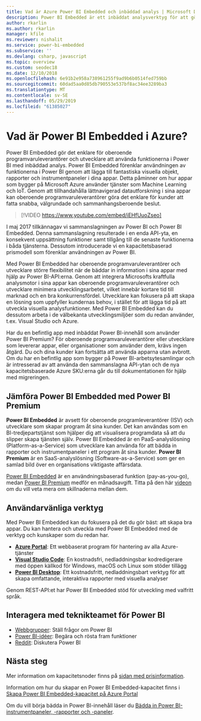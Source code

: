 ```yaml
---
title: Vad är Azure Power BI Embedded och inbäddad analys | Microsoft Docs
description: Power BI Embedded är ett inbäddat analysverktyg för att göra det enklare för oberoende programvaruleverantörer och utvecklare att använda funktionerna i Power BI och hjälper dem att snabbt lägga till fantastiska visuella objekt, rapporter och instrumentpaneler i deras appar. Lär dig hur du använder inbäddad analysprogramvara, inbäddade analysverktyg eller inbäddade business intelligence-verktyg med Power BI Embedded.
author: rkarlin
ms.author: rkarlin
manager: kfile
ms.reviewer: nishalit
ms.service: power-bi-embedded
ms.subservice: ''
ms.devlang: csharp, javascript
ms.topic: overview
ms.custom: seodec18
ms.date: 12/10/2018
ms.openlocfilehash: 6e91b2e958a738961255f9ad9b6b0514fed759bb
ms.sourcegitcommit: 60dad5aa0d85db790553e537bf8ac34ee3289ba3
ms.translationtype: MT
ms.contentlocale: sv-SE
ms.lasthandoff: 05/29/2019
ms.locfileid: "61385027"
---
```

# <a name="what-is-power-bi-embedded-in-azure"></a>Vad är Power BI Embedded i Azure?

Power BI Embedded gör det enklare för oberoende programvaruleverantörer och utvecklare att använda funktionerna i Power BI med inbäddad analys. Power BI Embedded förenklar användningen av funktionerna i Power BI genom att lägga till fantastiska visuella objekt, rapporter och instrumentpaneler i dina appar. Detta påminner om hur appar som bygger på Microsoft Azure använder tjänster som Machine Learning och IoT. Genom att tillhandahålla lättnavigerad datautforskning i sina appar kan oberoende programvaruleverantörer göra det enklare för kunder att fatta snabba, välgrundade och sammanhangsberoende beslut.

> [!VIDEO https://www.youtube.com/embed/iEHfUuoZseo]

I maj 2017 tillkännagav vi sammanslagningen av Power BI och Power BI Embedded. Denna sammanslagning resulterade i en enda API-yta, en konsekvent uppsättning funktioner samt tillgång till de senaste funktionerna i båda tjänsterna. Dessutom introducerade vi en kapacitetsbaserad prismodell som förenklar användningen av Power BI.

Med Power BI Embedded har oberoende programvaruleverantörer och utvecklare större flexibilitet när de bäddar in information i sina appar med hjälp av Power BI-API:erna. Genom att integrera Microsofts kraftfulla analysmotor i sina appar kan oberoende programvaruleverantörer och utvecklare minimera utvecklingsarbetet, vilket innebär kortare tid till marknad och en bra konkurrensfördel. Utvecklare kan fokusera på att skapa en lösning som uppfyller kundernas behov, i stället för att lägga tid på att utveckla visuella analysfunktioner. Med Power BI Embedded kan du dessutom arbeta i de välbekanta utvecklingsmiljöer som du redan använder, t.ex. Visual Studio och Azure.

Har du en befintlig app med inbäddat Power BI-innehåll som använder Power BI Premium? För oberoende programvaruleverantörer eller utvecklare som levererar appar, eller organisationer som använder dem, krävs ingen åtgärd. Du och dina kunder kan fortsätta att använda apparna utan avbrott. Om du har en befintlig app som bygger på Power BI-arbetsytesamlingar och är intresserad av att använda den sammanslagna API-ytan och de nya kapacitetsbaserade Azure SKU:erna går du till dokumentationen för hjälp med migreringen.

## <a name="comparing-power-bi-embedded-with-power-bi-premium"></a>Jämföra Power BI Embedded med Power BI Premium

**Power BI Embedded** är avsett för oberoende programleverantörer (ISV) och utvecklare som skapar program åt sina kunder. Det kan användas som en BI-tredjepartstjänst som hjälper dig att visualisera programdata så att du slipper skapa tjänsten själv. Power BI Embedded är en PaaS-analyslösning (Platform-as-a-Service) som utvecklare kan använda för att bädda in rapporter och instrumentpaneler i ett program åt sina kunder. **Power BI Premium** är en SaaS-analyslösning (Software-as-a-Service) som ger en samlad bild över en organisations viktigaste affärsdata. 

[Power BI Embedded](https://azure.microsoft.com/pricing/details/power-bi-embedded/) är en användningsbaserad funktion (pay-as-you-go), medan [Power BI Premium](https://powerbi.microsoft.com/calculator/) medför en månadsavgift. Titta på den här [videon](https://www.youtube.com/watch?v=0y2oJikC6Xc&t=0s&list=PLv2BtOtLblH1dQPV49Ni12olDcUoW-GEl&index=3) om du vill veta mera om skillnaderna mellan dem.

## <a name="easy-to-use-tools"></a>Användarvänliga verktyg

Med Power BI Embedded kan du fokusera på det du gör bäst: att skapa bra appar. Du kan hantera och utveckla med Power BI Embedded med de verktyg och kunskaper som du redan har.

* [**Azure Portal**](https://portal.azure.com/): Ett webbaserat program för hantering av alla Azure-tjänster
* [**Visual Studio Code**](https://code.visualstudio.com/docs): En kostnadsfri, nedladdningsbar kodredigerare med öppen källkod för Windows, macOS och Linux som stöder tillägg
* [**Power BI Desktop**](https://powerbi.microsoft.com/desktop/): Ett kostnadsfritt, nedladdningsbart verktyg för att skapa omfattande, interaktiva rapporter med visuella analyser

Genom REST-API:et har Power BI Embedded stöd för utveckling med valfritt språk.

## <a name="engage-with-the-power-bi-engineering-team"></a>Interagera med teknikteamet för Power BI

* [Webbgrupper](https://community.powerbi.com/): Ställ frågor om Power BI
* [Power BI-idéer](https://ideas.powerbi.com): Begära och rösta fram funktioner
* [Reddit](https://www.reddit.com/r/PowerBI/): Diskutera Power BI

## <a name="next-steps"></a>Nästa steg

Mer information om kapacitetsnoder finns på [sidan med prisinformation](https://azure.microsoft.com/pricing/details/power-bi-embedded/).

Information om hur du skapar en Power BI Embedded-kapacitet finns i [Skapa Power BI Embedded-kapacitet på Azure Portal](azure-pbie-create-capacity.md)

Om du vill börja bädda in Power BI-innehåll läser du [Bädda in Power BI-instrumentpaneler, -rapporter och -paneler](https://powerbi.microsoft.com/documentation/powerbi-developer-embedding-content/).
